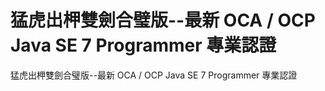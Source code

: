 # 猛虎出柙雙劍合璧版--最新 OCA / OCP Java SE 7 Programmer 專業認證
 猛虎出柙雙劍合璧版--最新 OCA / OCP Java SE 7 Programmer 專業認證
